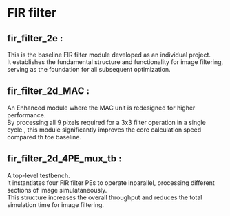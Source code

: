# FIR filter
## **fir_filter_2e :**
This is the baseline FIR filter module developed as an individual project. <br>
It establishes the fundamental structure and functionality for image filtering, serving as the foundation for all subsequent optimization.

## **fir_filter_2d_MAC :**
An Enhanced module where the MAC unit is redesigned for higher performance. <br>
By processing all 9 pixels required for a 3x3 filter operation in a single cycle., this module significantly improves the core calculation speed compared th toe baseline.

## **fir_filter_2d_4PE_mux_tb :**
A top-level testbench. <br>
it instantiates four FIR filter PEs to operate inparallel, processing different sections of image simulataneously. <br>
This structure increases the overall throughput and reduces the total simulation time for image filtering.
